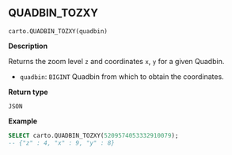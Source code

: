 ## QUADBIN_TOZXY

```sql:signature
carto.QUADBIN_TOZXY(quadbin)
```

**Description**

Returns the zoom level `z` and coordinates `x`, `y` for a given Quadbin.

* `quadbin`: `BIGINT` Quadbin from which to obtain the coordinates.

**Return type**

`JSON`

**Example**

```sql
SELECT carto.QUADBIN_TOZXY(5209574053332910079);
-- {"z" : 4, "x" : 9, "y" : 8}
```